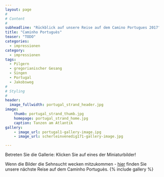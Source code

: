 ```yaml
---
layout: page
#
# Content
#
subheadline: "Rückblick auf unsere Reise auf dem Camino Portugues 2017"
title: "Caminho Portuguès"
teaser: "TODO"
categories:
  - impressionen
category:
  - impressionen
tags:
  - Pilgern
  - gregorianischer Gesang
  - Singen
  - Portugal
  - Jakobsweg
#
# Styling
#
header:
  image_fullwidth: portugal_strand_header.jpg
image:
    thumb: portugal_strand_thumb.jpg
    homepage: portugal_strand_home.jpg
    caption: Tanzen am Atlantik 
gallery:
    - image_url: portugal1-gallery-image.ipg
    - image_url: scherleinvenedig171-gallery-image.jpg

---
```


Betreten Sie die Gallerie: Klicken Sie auf eines der Miniaturbilder!

Wenn die Bilder die Sehnsucht wecken mitzukommen - [hier](/angebote/caminho-portugues-2018/) finden Sie unsere nächste Reise auf dem Caminho Portuguès.
{% include gallery %}
